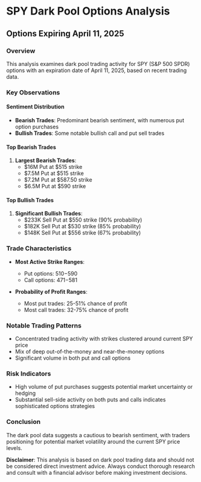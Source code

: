 # SPY Dark Pool Options Analysis
## Options Expiring April 11, 2025

### Overview
This analysis examines dark pool trading activity for SPY (S&P 500 SPDR) options with an expiration date of April 11, 2025, based on recent trading data.

### Key Observations

#### Sentiment Distribution
- **Bearish Trades**: Predominant bearish sentiment, with numerous put option purchases
- **Bullish Trades**: Some notable bullish call and put sell trades

#### Top Bearish Trades
1. **Largest Bearish Trades**:
   - $16M Put at $515 strike
   - $7.5M Put at $515 strike
   - $7.2M Put at $587.50 strike
   - $6.5M Put at $590 strike

#### Top Bullish Trades
1. **Significant Bullish Trades**:
   - $233K Sell Put at $550 strike (90% probability)
   - $182K Sell Put at $530 strike (85% probability)
   - $148K Sell Put at $556 strike (67% probability)

### Trade Characteristics
- **Most Active Strike Ranges**:
  - Put options: $510-$590
  - Call options: $471-$581

- **Probability of Profit Ranges**:
  - Most put trades: 25-51% chance of profit
  - Most call trades: 32-75% chance of profit

### Notable Trading Patterns
- Concentrated trading activity with strikes clustered around current SPY price
- Mix of deep out-of-the-money and near-the-money options
- Significant volume in both put and call options

### Risk Indicators
- High volume of put purchases suggests potential market uncertainty or hedging
- Substantial sell-side activity on both puts and calls indicates sophisticated options strategies

### Conclusion
The dark pool data suggests a cautious to bearish sentiment, with traders positioning for potential market volatility around the current SPY price levels.

**Disclaimer**: This analysis is based on dark pool trading data and should not be considered direct investment advice. Always conduct thorough research and consult with a financial advisor before making investment decisions.
